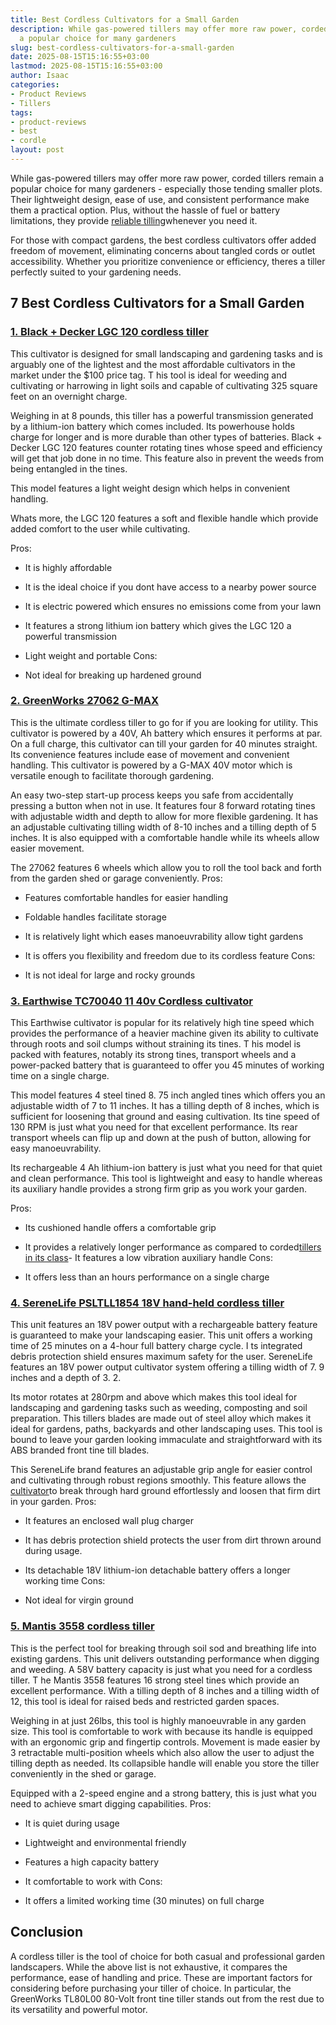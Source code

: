 ```yaml
---
title: Best Cordless Cultivators for a Small Garden
description: While gas-powered tillers may offer more raw power, corded tillers remain
  a popular choice for many gardeners
slug: best-cordless-cultivators-for-a-small-garden
date: 2025-08-15T15:16:55+03:00
lastmod: 2025-08-15T15:16:55+03:00
author: Isaac
categories:
- Product Reviews
- Tillers
tags:
- product-reviews
- best
- cordle
layout: post
---
```

While gas-powered tillers may offer more raw power, corded tillers remain a popular choice for many gardeners - especially those tending smaller plots. Their lightweight design, ease of use, and consistent performance make them a practical option. Plus, without the hassle of fuel or battery limitations, they provide [reliable tilling](https://pestpolicy.com/[best](https://pestpolicy.com/best-cordless-paint-sprayers/)-garden-tiller-for-a-woman/)whenever you need it.

For those with compact gardens, the best cordless cultivators offer added freedom of movement, eliminating concerns about tangled cords or outlet accessibility. Whether you prioritize convenience or efficiency, theres a tiller perfectly suited to your gardening needs.

##  7 Best Cordless Cultivators for a Small Garden

###  [1. Black + Decker LGC 120 cordless tiller](https://www.amazon.com/dp/B004JMZH2G/?tag=p-policy-20)

This cultivator is designed for small landscaping and gardening tasks and is arguably one of the lightest and the most affordable cultivators in the market under the $100 price tag. T his tool is ideal for weeding and cultivating or harrowing in light soils and capable of cultivating 325 square feet on an overnight charge.

Weighing in at 8 pounds, this tiller has a powerful transmission generated by a lithium-ion battery which comes included. Its powerhouse holds charge for longer and is more durable than other types of batteries. Black + Decker LGC 120 features counter rotating tines whose speed and efficiency will get that job done in no time. This feature also in prevent the weeds from being entangled in the tines.

This model features a light weight design which helps in convenient handling.

Whats more, the LGC 120 features a soft and flexible handle which provide added comfort to the user while cultivating.

Pros:

- It is highly affordable

- It is the ideal choice if you dont have access to a nearby power source

- It is electric powered which ensures no emissions come from your lawn

- It features a strong lithium ion battery which gives the LGC 120 a powerful transmission

- Light weight and portable Cons:

- Not ideal for breaking up hardened ground

###  [2. GreenWorks 27062 G-MAX](https://www.amazon.com/dp/B00AW72V58/?tag=p-policy-20)

This is the ultimate cordless tiller to go for if you are looking for utility. This cultivator is powered by a 40V, Ah battery which ensures it performs at par. On a full charge, this cultivator can till your garden for 40 minutes straight. Its convenience features include ease of movement and convenient handling. This cultivator is powered by a G-MAX 40V motor which is versatile enough to facilitate thorough gardening.

An easy two-step start-up process keeps you safe from accidentally pressing a button when not in use. It features four 8 forward rotating tines with adjustable width and depth to allow for more flexible gardening. It has an adjustable cultivating tilling width of 8-10 inches and a tilling depth of 5 inches. It is also equipped with a comfortable handle while its wheels allow easier movement.

The 27062 features 6 wheels which allow you to roll the tool back and forth from the garden shed or garage conveniently.
Pros:

- Features comfortable handles for easier handling

- Foldable handles facilitate storage

- It is relatively light which eases manoeuvrability allow tight gardens

- It is offers you flexibility and freedom due to its cordless feature Cons:

- It is not ideal for large and rocky grounds

###  [3. Earthwise TC70040 11 40v Cordless cultivator](https://www.amazon.com/Earthwise-TC70040-Lithium-Ion-Cordless-Cultivator/dp/B018QDPT58)

This Earthwise cultivator is popular for its relatively high tine speed which provides the performance of a heavier machine given its ability to cultivate through roots and soil clumps without straining its tines. T his model is packed with features, notably its strong tines, transport wheels and a power-packed battery that is guaranteed to offer you 45 minutes of working time on a single charge.

This model features 4 steel tined 8. 75 inch angled tines which offers you an adjustable width of 7 to 11 inches. It has a tilling depth of 8 inches, which is sufficient for loosening that ground and easing cultivation. Its tine speed of 130 RPM is just what you need for that excellent performance. Its rear transport wheels can flip up and down at the push of button, allowing for easy manoeuvrability.

Its rechargeable 4 Ah lithium-ion battery is just what you need for that quiet and clean performance. This tool is lightweight and easy to handle whereas its auxiliary handle provides a strong firm grip as you work your garden.

Pros:

- Its cushioned handle offers a comfortable grip

- It provides a relatively longer performance as compared to corded[tillers in its class](https://pestpolicy.com/best-tiller-for-subcompact-tractor/)- It features a low vibration auxiliary handle Cons:

- It offers less than an hours performance on a single charge

###  [4. SereneLife PSLTLL1854 18V hand-held cordless tiller](https://www.amazon.com/dp/B07GDJ2CSH/?tag=p-policy-20)

This unit features an 18V power output with a rechargeable battery feature is guaranteed to make your landscaping easier. This unit offers a working time of 25 minutes on a 4-hour full battery charge cycle. I ts integrated debris protection shield ensures maximum safety for the user. SereneLife features an 18V power output cultivator system offering a tilling width of 7. 9 inches and a depth of 3. 2.

Its motor rotates at 280rpm and above which makes this tool ideal for landscaping and gardening tasks such as weeding, composting and soil preparation. This tillers blades are made out of steel alloy which makes it ideal for gardens, paths, backyards and other landscaping uses. This tool is bound to leave your garden looking immaculate and straightforward with its ABS branded front tine till blades.

This SereneLife brand features an adjustable grip angle for easier control and cultivating through robust regions smoothly. This feature allows the [cultivator](https://pestpolicy.com/best-electric-tiller-for-clay-soil/)to break through hard ground effortlessly and loosen that firm dirt in your garden.
Pros:

- It features an enclosed wall plug charger

- It has debris protection shield protects the user from dirt thrown around during usage.

- Its detachable 18V lithium-ion detachable battery offers a longer working time
Cons:

- Not ideal for virgin ground

###  [5. Mantis 3558 cordless tiller](https://www.amazon.com/dp/B078HJQWTT?tag=p-policy-20)

This is the perfect tool for breaking through soil sod and breathing life into existing gardens. This unit delivers outstanding performance when digging and weeding. A 58V battery capacity is just what you need for a cordless tiller. T he Mantis 3558 features 16 strong steel tines which provide an excellent performance. With a tilling depth of 8 inches and a tilling width of 12, this tool is ideal for raised beds and restricted garden spaces.

Weighing in at just 26lbs, this tool is highly manoeuvrable in any garden size. This tool is comfortable to work with because its handle is equipped with an ergonomic grip and fingertip controls. Movement is made easier by 3 retractable multi-position wheels which also allow the user to adjust the tilling depth as needed. Its collapsible handle will enable you store the tiller conveniently in the shed or garage.

Equipped with a 2-speed engine and a strong battery, this is just what you need to achieve smart digging capabilities.
Pros:

- It is quiet during usage

- Lightweight and environmental friendly

- Features a high capacity battery

- It comfortable to work with Cons:

- It offers a limited working time (30 minutes) on full charge

##  Conclusion

A cordless tiller is the tool of choice for both casual and professional garden landscapers. While the above list is not exhaustive, it compares the performance, ease of handling and price. These are important factors for considering before purchasing your tiller of choice. In particular, the GreenWorks TL80L00 80-Volt front tine tiller stands out from the rest due to its versatility and powerful motor.
